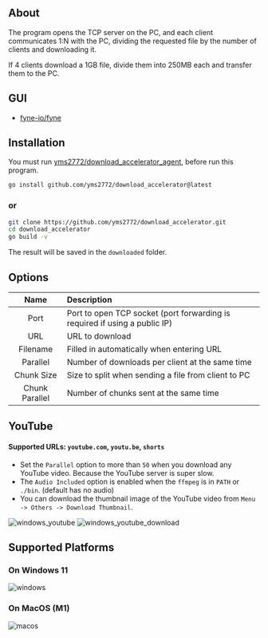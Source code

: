 ## About
The program opens the TCP server on the PC, and each client communicates 1:N with the PC, dividing the requested file by the number of clients and downloading it.

If 4 clients download a 1GB file, divide them into 250MB each and transfer them to the PC.

## GUI
- [fyne-io/fyne](https://github.com/fyne-io/fyne)

## Installation
You must run [yms2772/download_accelerator_agent](https://github.com/yms2772/download_accelerator_agent), before run this program.
```bash
go install github.com/yms2772/download_accelerator@latest
```
### or
```bash
git clone https://github.com/yms2772/download_accelerator.git
cd download_accelerator
go build -v
```
The result will be saved in the `downloaded` folder.

## Options
|      Name      | Description                                                                |
|:--------------:|:---------------------------------------------------------------------------|
|      Port      | Port to open TCP socket (port forwarding is required if using a public IP) |
|      URL       | URL to download                                                            |
|    Filename    | Filled in automatically when entering URL                                  |
|    Parallel    | Number of downloads per client at the same time                            |
|   Chunk Size   | Size to split when sending a file from client to PC                        |
| Chunk Parallel | Number of chunks sent at the same time                                     |

## YouTube
#### Supported URLs: `youtube.com`, `youtu.be`, `shorts`
* Set the `Parallel` option to more than `50` when you download any YouTube video. Because the YouTube server is super slow.
* The `Audio Included` option is enabled when the `ffmpeg` is in `PATH` or `./bin`. (default has no audio)
* You can download the thumbnail image of the YouTube video from `Menu -> Others -> Download Thumbnail`.

![windows_youtube](https://user-images.githubusercontent.com/6222645/221404955-4fb87e03-873d-49e3-88e9-51c4bb88982b.png)
![windows_youtube_download](https://user-images.githubusercontent.com/6222645/221405594-28aae628-66e6-40c5-a8c5-04fee49c1a64.gif)


## Supported Platforms
### On Windows 11
![windows](https://user-images.githubusercontent.com/6222645/221404834-9dc50dfb-f03a-447f-992a-d5a0898b40ab.png)

### On MacOS (M1)
![macos](https://user-images.githubusercontent.com/6222645/221409409-1533da0d-008c-4cac-9807-4a35ce520ba9.png)
